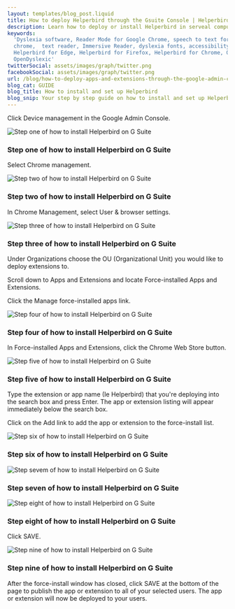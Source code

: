 ```yaml
---
layout: templates/blog_post.liquid
title: How to deploy Helperbird through the Gsuite Console | Helperbird
description: Learn how to deploy or install Helperbird in serveal computers at once.
keywords:
  'Dyslexia software, Reader Mode for Google Chrome, speech to text for chrome, Text to speech for
  chrome,  text reader, Immersive Reader, dyslexia fonts, accessibility software, dyslexia software,
  Helperbird for Edge, Helperbird for Firefox, Helperbird for Chrome, Opendyslexic for Chrome,
  OpenDyslexic'
twitterSocial: assets/images/graph/twitter.png
facebookSocial: assets/images/graph/twitter.png
url: /blog/how-to-deploy-apps-and-extensions-through-the-google-admin-console/
blog_cat: GUIDE
blog_title: How to install and set up Helperbird
blog_snip: Your step by step guide on how to install and set up Helperbird.
---
```


Click Device management in the Google Admin Console.

![Step one of how to install Helperbird on G Suite](/assets/images/blog/how-to-deploy-apps-and-extensions-through-the-google-admin-console/steps_1.png)

### Step one of how to install Helperbird on G Suite

Select Chrome management.

![Step two of how to install Helperbird on G Suite](/assets/images/blog/how-to-deploy-apps-and-extensions-through-the-google-admin-console/steps_2.png)

### Step two of how to install Helperbird on G Suite

In Chrome Management, select User & browser settings.

![Step three of how to install Helperbird on G Suite](/assets/images/blog/how-to-deploy-apps-and-extensions-through-the-google-admin-console/steps_3.png)

### Step three of how to install Helperbird on G Suite

Under Organizations choose the OU (Organizational Unit) you would like to deploy extensions to.

Scroll down to Apps and Extensions and locate Force-installed Apps and Extensions.

Click the Manage force-installed apps link.

![Step four of how to install Helperbird on G Suite](/assets/images/blog/how-to-deploy-apps-and-extensions-through-the-google-admin-console/steps_4.png)

### Step four of how to install Helperbird on G Suite

In Force-installed Apps and Extensions, click the Chrome Web Store button.

![Step five of how to install Helperbird on G Suite](/assets/images/blog/how-to-deploy-apps-and-extensions-through-the-google-admin-console/steps_5.png)

### Step five of how to install Helperbird on G Suite

Type the extension or app name (Ie Helperbird) that you're deploying into the search box and press
Enter. The app or extension listing will appear immediately below the search box.

Click on the Add link to add the app or extension to the force-install list.

![Step six of how to install Helperbird on G Suite](/assets/images/blog/how-to-deploy-apps-and-extensions-through-the-google-admin-console/steps_6.png)

### Step six of how to install Helperbird on G Suite

![Step sevem of how to install Helperbird on G Suite](/assets/images/blog/how-to-deploy-apps-and-extensions-through-the-google-admin-console/steps_7.png)

### Step seven of how to install Helperbird on G Suite

![Step eight of how to install Helperbird on G Suite](/assets/images/blog/how-to-deploy-apps-and-extensions-through-the-google-admin-console/steps_8.png)

### Step eight of how to install Helperbird on G Suite

Click SAVE.

![Step nine of how to install Helperbird on G Suite](/assets/images/blog/how-to-deploy-apps-and-extensions-through-the-google-admin-console/steps_9.png)

### Step nine of how to install Helperbird on G Suite

After the force-install window has closed, click SAVE at the bottom of the page to publish the app
or extension to all of your selected users. The app or extension will now be deployed to your users.
